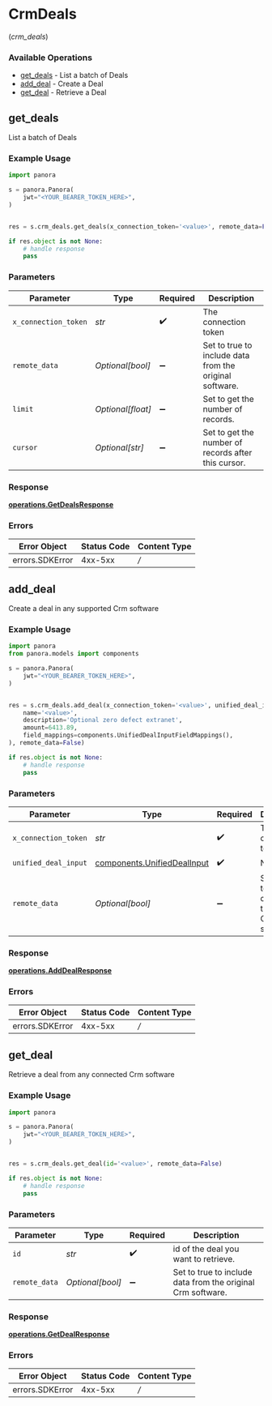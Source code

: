 # CrmDeals
(*crm_deals*)

### Available Operations

* [get_deals](#get_deals) - List a batch of Deals
* [add_deal](#add_deal) - Create a Deal
* [get_deal](#get_deal) - Retrieve a Deal

## get_deals

List a batch of Deals

### Example Usage

```python
import panora

s = panora.Panora(
    jwt="<YOUR_BEARER_TOKEN_HERE>",
)


res = s.crm_deals.get_deals(x_connection_token='<value>', remote_data=False, limit=50, cursor='<value>')

if res.object is not None:
    # handle response
    pass

```

### Parameters

| Parameter                                               | Type                                                    | Required                                                | Description                                             |
| ------------------------------------------------------- | ------------------------------------------------------- | ------------------------------------------------------- | ------------------------------------------------------- |
| `x_connection_token`                                    | *str*                                                   | :heavy_check_mark:                                      | The connection token                                    |
| `remote_data`                                           | *Optional[bool]*                                        | :heavy_minus_sign:                                      | Set to true to include data from the original software. |
| `limit`                                                 | *Optional[float]*                                       | :heavy_minus_sign:                                      | Set to get the number of records.                       |
| `cursor`                                                | *Optional[str]*                                         | :heavy_minus_sign:                                      | Set to get the number of records after this cursor.     |


### Response

**[operations.GetDealsResponse](../../models/operations/getdealsresponse.md)**
### Errors

| Error Object    | Status Code     | Content Type    |
| --------------- | --------------- | --------------- |
| errors.SDKError | 4xx-5xx         | */*             |

## add_deal

Create a deal in any supported Crm software

### Example Usage

```python
import panora
from panora.models import components

s = panora.Panora(
    jwt="<YOUR_BEARER_TOKEN_HERE>",
)


res = s.crm_deals.add_deal(x_connection_token='<value>', unified_deal_input=components.UnifiedDealInput(
    name='<value>',
    description='Optional zero defect extranet',
    amount=6413.89,
    field_mappings=components.UnifiedDealInputFieldMappings(),
), remote_data=False)

if res.object is not None:
    # handle response
    pass

```

### Parameters

| Parameter                                                                  | Type                                                                       | Required                                                                   | Description                                                                |
| -------------------------------------------------------------------------- | -------------------------------------------------------------------------- | -------------------------------------------------------------------------- | -------------------------------------------------------------------------- |
| `x_connection_token`                                                       | *str*                                                                      | :heavy_check_mark:                                                         | The connection token                                                       |
| `unified_deal_input`                                                       | [components.UnifiedDealInput](../../models/components/unifieddealinput.md) | :heavy_check_mark:                                                         | N/A                                                                        |
| `remote_data`                                                              | *Optional[bool]*                                                           | :heavy_minus_sign:                                                         | Set to true to include data from the original Crm software.                |


### Response

**[operations.AddDealResponse](../../models/operations/adddealresponse.md)**
### Errors

| Error Object    | Status Code     | Content Type    |
| --------------- | --------------- | --------------- |
| errors.SDKError | 4xx-5xx         | */*             |

## get_deal

Retrieve a deal from any connected Crm software

### Example Usage

```python
import panora

s = panora.Panora(
    jwt="<YOUR_BEARER_TOKEN_HERE>",
)


res = s.crm_deals.get_deal(id='<value>', remote_data=False)

if res.object is not None:
    # handle response
    pass

```

### Parameters

| Parameter                                                   | Type                                                        | Required                                                    | Description                                                 |
| ----------------------------------------------------------- | ----------------------------------------------------------- | ----------------------------------------------------------- | ----------------------------------------------------------- |
| `id`                                                        | *str*                                                       | :heavy_check_mark:                                          | id of the deal you want to retrieve.                        |
| `remote_data`                                               | *Optional[bool]*                                            | :heavy_minus_sign:                                          | Set to true to include data from the original Crm software. |


### Response

**[operations.GetDealResponse](../../models/operations/getdealresponse.md)**
### Errors

| Error Object    | Status Code     | Content Type    |
| --------------- | --------------- | --------------- |
| errors.SDKError | 4xx-5xx         | */*             |
